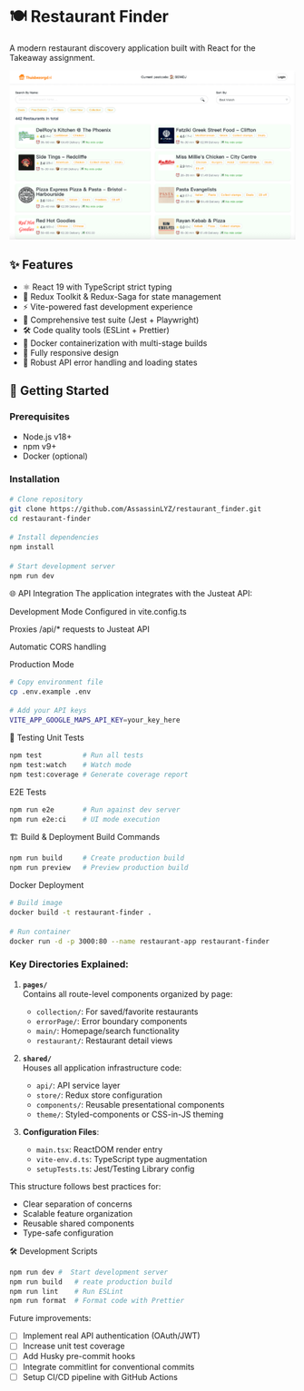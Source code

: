 # 🍽️ Restaurant Finder

A modern restaurant discovery application built with React for the Takeaway assignment.

![App Preview](./screenshots/listpage.png)

## ✨ Features

- ⚛️ React 19 with TypeScript strict typing
- 🧠 Redux Toolkit & Redux-Saga for state management
- ⚡ Vite-powered fast development experience
- 🧪 Comprehensive test suite (Jest + Playwright)
- 🛠️ Code quality tools (ESLint + Prettier)
- 🐳 Docker containerization with multi-stage builds
- 📱 Fully responsive design
- 🔄 Robust API error handling and loading states

## 🚀 Getting Started

### Prerequisites

- Node.js v18+
- npm v9+
- Docker (optional)

### Installation

```bash
# Clone repository
git clone https://github.com/AssassinLYZ/restaurant_finder.git
cd restaurant-finder

# Install dependencies
npm install

# Start development server
npm run dev

```


🌐 API Integration
The application integrates with the Justeat API:

Development Mode
Configured in vite.config.ts

Proxies /api/* requests to Justeat API

Automatic CORS handling

Production Mode
```bash
# Copy environment file
cp .env.example .env

# Add your API keys
VITE_APP_GOOGLE_MAPS_API_KEY=your_key_here

```

🧪 Testing
Unit Tests

``` bash
npm test          # Run all tests
npm test:watch    # Watch mode
npm test:coverage # Generate coverage report
```

E2E Tests

``` bash
npm run e2e       # Run against dev server
npm run e2e:ci    # UI mode execution
```

🏗️ Build & Deployment
Build Commands
``` bash
npm run build     # Create production build
npm run preview   # Preview production build
```

Docker Deployment

``` bash
# Build image
docker build -t restaurant-finder .

# Run container
docker run -d -p 3000:80 --name restaurant-app restaurant-finder
```


### Key Directories Explained:

1. **`pages/`**  
   Contains all route-level components organized by page:
   - `collection/`: For saved/favorite restaurants
   - `errorPage/`: Error boundary components
   - `main/`: Homepage/search functionality
   - `restaurant/`: Restaurant detail views

2. **`shared/`**  
   Houses all application infrastructure code:
   - `api/`: API service layer
   - `store/`: Redux store configuration
   - `components/`: Reusable presentational components
   - `theme/`: Styled-components or CSS-in-JS theming

3. **Configuration Files**:
   - `main.tsx`: ReactDOM render entry
   - `vite-env.d.ts`: TypeScript type augmentation
   - `setupTests.ts`: Jest/Testing Library config

This structure follows best practices for:
- Clear separation of concerns
- Scalable feature organization
- Reusable shared components
- Type-safe configuration


🛠️ Development Scripts

``` bash
npm run dev	#  Start development server
npm run build	# reate production build
npm run lint	# Run ESLint
npm run format	# Format code with Prettier
``` 


Future improvements:

- [ ] Implement real API authentication (OAuth/JWT)
- [ ] Increase unit test coverage
- [ ] Add Husky pre-commit hooks
- [ ] Integrate commitlint for conventional commits
- [ ] Setup CI/CD pipeline with GitHub Actions
